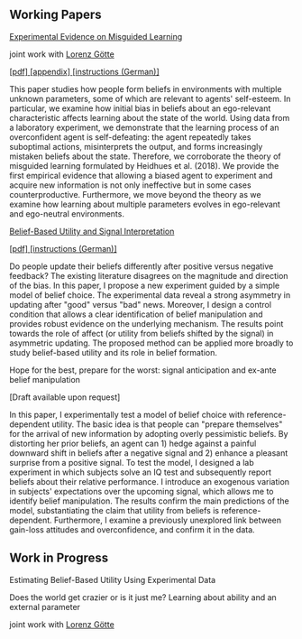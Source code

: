
## Working Papers

<p class="paper-title">  <a href="{{site.path}}/assets/kozakiewicz_jmp1_no_appendices.pdf">Experimental Evidence on Misguided Learning </a> </p>
<p class="co-author"> 
 joint work  with <a  href="https://fass.nus.edu.sg/ecs/people/lorenz-goette/">Lorenz Götte</a>
</p>
<p class="paper-links"> 
 <a  href="{{site.path}}/assets/kozakiewicz_jmp1_no_appendices.pdf">[pdf] </a> 
 <a  href="{{site.path}}/assets/kozakiewicz_jmp1_online_appendix.pdf">[appendix] </a> 
 <a  href="{{site.path}}/assets/ML_instructions_DE.zip">[instructions (German)] </a> 
</p>
<p class="abstract">
This paper studies how people form beliefs in environments with multiple
unknown parameters, some of which are relevant to agents'
self-esteem. In particular, we examine how initial bias in beliefs about an
ego-relevant characteristic affects
learning about the state of the world. Using data from a laboratory experiment,
we demonstrate that the learning process of an overconfident agent is self-defeating:
the agent repeatedly takes suboptimal actions, misinterprets the output, and forms
increasingly mistaken beliefs about the state. Therefore, we corroborate the theory
of misguided learning formulated by Heidhues et al. (2018). We provide the first
empirical evidence that allowing a biased agent to experiment and acquire new
information is not only ineffective but in some cases counterproductive. Furthermore,
we move beyond the theory as we examine how learning about multiple parameters
evolves in ego-relevant and ego-neutral environments.
</p>

<p class="paper-title">  <a href="{{site.path}}/assets/kozakiewicz_BBU.pdf"> Belief-Based Utility and Signal Interpretation </a> </p> 
<p class="paper-links"> 
 <a  href="{{site.path}}/assets/kozakiewicz_BBU.pdf">[pdf] </a> 
 <a  href="{{site.path}}/assets/kozakiewicz_BBU_instructions.zip">[instructions (German)] </a> 
</p>

<p class="abstract">
Do people update their beliefs differently after positive versus negative feedback? The existing literature disagrees on the magnitude and direction of the bias. In this paper, I propose a new experiment guided by a simple model of belief choice. The experimental data reveal a strong asymmetry in updating after "good" versus "bad" news. Moreover, I design a control condition that allows a clear identification of belief manipulation and provides robust evidence on the underlying mechanism. The results point towards the role of affect (or utility from beliefs shifted by the signal) in asymmetric updating. The proposed method can be applied more broadly to study belief-based utility and its role in belief formation.
</p>



<p class="paper-title"> Hope for the best, prepare for the worst: signal anticipation and ex-ante belief manipulation</p>
<p class="paper-links"> 
[Draft available upon request]
</p>

<p class="abstract">
 In this paper, I experimentally test a model of belief choice with reference-dependent utility. The basic idea is that people can "prepare themselves" for the arrival of new information by adopting overly pessimistic beliefs. By distorting her prior beliefs, an agent can 1) hedge against a painful downward shift in beliefs after a negative signal and 2) enhance a pleasant surprise from a positive signal.  To test the model, I designed a lab experiment in which subjects solve an IQ test and subsequently report beliefs about their relative performance. I introduce an exogenous variation in subjects' expectations over the upcoming signal, which allows me to identify belief manipulation. The results confirm the main predictions of the model, substantiating the claim that utility from beliefs is reference-dependent. Furthermore, I examine a previously unexplored link between gain-loss attitudes and overconfidence, and confirm it in the data.
</p>

## Work in Progress
<p class="paper-title">  Estimating Belief-Based Utility Using Experimental Data
</p>

<p class="abstract">
</p>

<p class="paper-title"> Does the world get crazier or is it just me? Learning about ability and an external parameter </p>
<p class="co-author"> 
 joint work with <a  href="https://fass.nus.edu.sg/ecs/people/lorenz-goette/">Lorenz Götte </a> 
</p>
<p class="abstract">
</p>


&nbsp;
